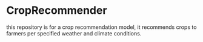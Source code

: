 # CropRecommender
this repository is for a crop recommendation model, it recommends crops to farmers per specified weather and climate conditions.
